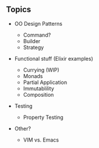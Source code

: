 ## Topics

* OO Design Patterns
  * Command?
  * Builder
  * Strategy

* Functional stuff (Elixir examples)
  * Currying (WIP)
  * Monads
  * Partial Application
  * Immutablility
  * Composition

* Testing
  * Property Testing

* Other?
  * VIM vs. Emacs
